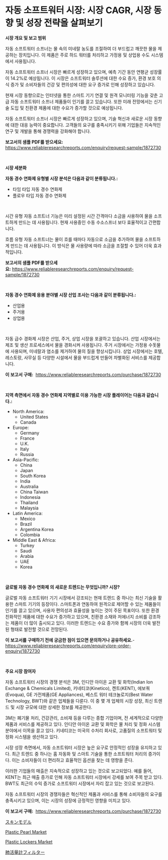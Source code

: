 <p><h1>자동 소프트워터 시장: 시장 CAGR, 시장 동향 및 성장 전략을 살펴보기</h1></p><p><strong>시장 개요 및 보고 범위</strong></p>
<p><p>자동 소프트워터 소프너는 물 속의 미네랄 농도를 조절하여 더 부드럽고 깨끗한 물을 제공하는 장치입니다. 이 제품은 주로 하드 워터를 처리하고 가정용 및 상업용 수도 시스템에서 사용됩니다.</p><p>자동 소프트워터 소프너 시장은 빠르게 성장하고 있으며, 예측 기간 동안 연평균 성장률이 14.2%로 예상됩니다. 이 시장은 소프트워터 솔루션에 대한 수요 증가, 환경 보호 의식 증가 및 소비자들의 건강 및 편의성에 대한 요구 증가로 인해 성장하고 있습니다.</p><p>현재 시장 동향으로는 인터넷을 통한 스마트 기기 연결 및 원격 모니터링 기능을 갖춘 고급 자동 소프트워터 소프너 제품들이 인기를 끌고 있습니다. 또한 미래 전망에서는 신기술 도입 및 친환경 제품에 대한 수요가 증가할 것으로 예상됩니다.</p><p>자동 소프트워터 소프너 시장은 빠르게 성장하고 있으며, 기술 혁신과 새로운 시장 동향에 대한 대응 능력이 중요합니다. 고객들의 요구를 충족시키기 위해 기업들은 지속적인 연구 및 개발을 통해 경쟁력을 강화해야 합니다.</p></p>
<p><strong>보고서의 샘플 PDF를 받으세요:</strong> <a href="https://www.reliableresearchreports.com/enquiry/request-sample/1872730">https://www.reliableresearchreports.com/enquiry/request-sample/1872730</a></p>
<p>&nbsp;</p>
<p><strong>시장 세분화</strong></p>
<p><strong>자동 경수 연화제 유형별 시장 분석은 다음과 같이 분류됩니다.:</strong></p>
<p><ul><li>타임 타입 자동 경수 연화제</li><li>플로우 타입 자동 경수 연화제</li></ul></p>
<p>&nbsp;</p>
<p><p>시간 유형 자동 소프트너 기능은 미리 설정된 시간 간격마다 소금을 사용하여 물을 소프트하게 만드는 데 사용됩니다. 현재 사용중인 수동 수소스프너 보다 효율적이고 간편합니다. </p><p>흐름 유형 자동 소프트너는 물이 흐를 때마다 자동으로 소금을 추가하여 물을 소프트하게 만드는 데 사용됩니다. 이 방식은 물 사용량에 따라 소금을 조절할 수 있어 더욱 효과적입니다.</p></p>
<p><strong>보고서의 샘플 PDF를 받으세요:</strong>&nbsp;<a href="https://www.reliableresearchreports.com/enquiry/request-sample/1872730">https://www.reliableresearchreports.com/enquiry/request-sample/1872730</a></p>
<p>&nbsp;</p>
<p><strong> 자동 경수 연화제 응용 분야별 시장 산업 조사는 다음과 같이 분류됩니다.:</strong></p>
<p><ul><li>산업용</li><li>주거용</li><li>상업용</li></ul></p>
<p>&nbsp;</p>
<p><p>자동 급수 경화제 시장은 산업, 주거, 상업 시장을 포괄하고 있습니다. 산업 시장에서는 제조 및 생산 프로세스에서 물을 경화시켜 사용됩니다. 주거 시장에서는 가정용 수돗물에 사용되며, 미네랄과 염소를 제거하여 물의 질을 향상시킵니다. 상업 시장에서는 호텔, 레스토랑, 사무실 등 다양한 시설에서 물을 부드럽게 만들어 차별화된 서비스를 제공합니다.</p></p>
<p><strong>이 보고서 구매:</strong>&nbsp; <a href="https://www.reliableresearchreports.com/purchase/1872730">https://www.reliableresearchreports.com/purchase/1872730</a></p>
<p>&nbsp;</p>
<p><strong>지역 측면에서 자동 경수 연화제 지역별로 이용 가능한 시장 플레이어는 다음과 같습니다.:</strong></p>
<p><ul>
    <li>
        North America:
        <ul>
            <li>United States</li>
            <li>Canada</li>
        </ul>
    </li>
    <li>
        Europe:
        <ul>
            <li>Germany</li>
            <li>France</li>
            <li>U.K.</li>
            <li>Italy</li>
            <li>Russia</li>
        </ul>
    </li>
    <li>
        Asia-Pacific:
        <ul>
            <li>China</li>
            <li>Japan</li>
            <li>South Korea</li>
            <li>India</li>
            <li>Australia</li>
            <li>China Taiwan</li>
            <li>Indonesia</li>
            <li>Thailand</li>
            <li>Malaysia</li>
        </ul>
    </li>
    <li>
        Latin America:
        <ul>
            <li>Mexico</li>
            <li>Brazil</li>
            <li>Argentina Korea</li>
            <li>Colombia</li>
        </ul>
    </li>
    <li>
        Middle East & Africa:
        <ul>
            <li>Turkey</li>
            <li>Saudi</li>
            <li>Arabia</li>
            <li>UAE</li>
            <li>Korea</li>
        </ul>
    </li>
    </ul></p>
<p>&nbsp;</p>
<p><strong>글로벌 자동 경수 연화제 의 새로운 트렌드는 무엇입니까? 시장?</strong></p>
<p><p>글로벌 자동 소프트워터 기기 시장에서 강조되는 현재 트렌드 중 하나는 최신 기술을 활용한 스마트 기기의 등장이다. 스마트폰과 연동하여 원격으로 제어할 수 있는 제품들이 인기를 끌고 있으며, 사용자 편의성과 효율성을 높이는 것이 주된 목표이다. 또한 환경 친화적인 제품에 대한 수요가 증가하고 있으며, 친환경 소재와 저에너지 소비를 강조하는 제품이 더 많이 출시되고 있다. 이러한 트렌드는 수요 증가와 함께 시장의 더욱 발전된 형태로 발전할 것으로 전망된다.</p></p>
<p><strong>이 보고서를 구매하기 전에 궁금한 점이 있으면 문의하거나 공유하세요.</strong>- <a href="https://www.reliableresearchreports.com/enquiry/pre-order-enquiry/1872730">https://www.reliableresearchreports.com/enquiry/pre-order-enquiry/1872730</a></p>
<p>&nbsp;</p>
<p><strong>주요 시장 참여자</strong></p>
<p><p>자동 소프트워터 시장의 경쟁 분석은 3M, 인디안 아이온 교환 및 화학(Indian Ion Exchange & Chemicals Limited), 키네티코(Kinetico), 켄트(KENT), 에보쿼(Evoqua), GE 가전제품(GE Appliances), 베스트 워터 테크놀로지(Best Water Technology, BWT)와 같은 업체들을 다룬다. 이 중 몇 개 업체의 시장 성장, 최신 트렌드 및 시장 규모에 대한 상세한 정보를 제공한다.</p><p>3M는 폐기물 처리, 건강관리, 소비재 등을 다루는 종합 기업이며, 전 세계적으로 다양한 제품과 서비스를 제공하고 있다. 인디안 아이온 교환 및 화학은 물 처리 및 정화 시스템 분야에서 이목을 끌고 있다. 키네티코는 미국의 수처리 회사로, 고품질의 소프트워터 및 정화 시스템을 생산하고 있다.</p><p>시장 성장 측면에서, 자동 소프트워터 시장은 높은 요구로 안정적인 성장을 유지하고 있다. 최근 트렌드 중 하나는 홈 자동화 및 스마트 기술을 통한 소프트워터 처리의 증가이다. 이는 소비자들이 더 편리하고 효율적인 옵션을 찾는 데 영향을 준다.</p><p>이러한 기업들의 매출은 지속적으로 성장하고 있는 것으로 보고되었다. 예를 들어, KENT는 최근 매출 증가로 인해 자동 소프트워터 시장에서 강세를 보여 주목 받고 있다. BWT도 최근의 수익 증가로 소프트워터 시장에서 자리 잡고 있는 것으로 보고된다.</p><p>자동 소프트워터 시장의 경쟁자들은 혁신적인 제품과 서비스를 통해 소비자들의 요구를 충족시키고 있으며, 이는 시장의 성장에 긍정적인 영향을 미치고 있다.</p></p>
<p><strong>이 보고서 구매:</strong>&nbsp;&nbsp;<a href="https://www.reliableresearchreports.com/purchase/1872730">https://www.reliableresearchreports.com/purchase/1872730</a></p>
<p><p><a href="https://medium.com/@abdielkilback/%E3%82%B9%E3%82%AD%E3%83%B3%E3%83%A2%E3%83%87%E3%83%AB%E3%81%AE%E5%B8%82%E5%A0%B4%E5%8B%95%E5%90%91-%E5%B8%82%E5%A0%B4%E3%81%AE%E3%83%88%E3%83%AC%E3%83%B3%E3%83%89-%E6%88%90%E9%95%B7-2024%E5%B9%B4%E3%81%8B%E3%82%892031%E5%B9%B4%E3%81%BE%E3%81%A7%E3%81%AE%E4%BA%88%E6%B8%AC-4f0fd9dd7b09">スキンモデル</a></p><p><a href="https://github.com/timeliteaut/Market-Research-Report-List-1/blob/main/plastic-pearl-market.md">Plastic Pearl Market</a></p><p><a href="https://github.com/bobicer/Market-Research-Report-List-2/blob/main/plastic-lockers-market.md">Plastic Lockers Market</a></p><p><a href="https://medium.com/@verniebarton2023/%E3%82%B9%E3%83%91%E3%82%A4%E3%83%AD%E3%83%A1%E3%83%BC%E3%82%BF%E3%83%BC%E3%83%95%E3%82%A3%E3%83%AB%E3%82%BF%E3%83%BC%E5%B8%82%E5%A0%B4-2031%E5%B9%B4%E3%81%BE%E3%81%A7%E3%81%AE%E6%88%90%E5%8A%9F%E3%81%99%E3%82%8B%E3%83%93%E3%82%B8%E3%83%8D%E3%82%B9%E6%88%A6%E7%95%A5%E3%81%AE%E9%8D%B5-a08999d8f11d">肺活量計フィルター</a></p></p>
